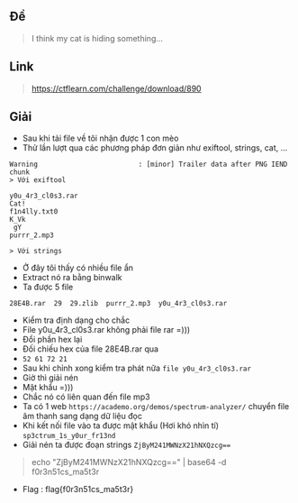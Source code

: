 ## Đề
> I think my cat is hiding something...
## Link 
> https://ctflearn.com/challenge/download/890
## Giải 
- Sau khi tải file về tôi nhận được 1 con mèo 
- Thử lần lượt qua các phương pháp đơn giản như exiftool, strings, cat, ... 
```text
Warning                         : [minor] Trailer data after PNG IEND chunk
> Với exiftool 
```
```text
y0u_4r3_cl0s3.rar
Cat!
f1n4lly.txt0
K_Vk
 gY 
purrr_2.mp3

> Với strings 
```
- Ở đây tôi thấy có nhiều file ẩn 
- Extract nó ra bằng binwalk 
- Ta được 5 file 
```text
28E4B.rar  29  29.zlib  purrr_2.mp3  y0u_4r3_cl0s3.rar
```
- Kiểm tra định dạng cho chắc 
- File  y0u_4r3_cl0s3.rar không phải file rar =)))
- Đổi phần hex lại 
- Đối chiếu hex của file 28E4B.rar  qua 
- `52 61 72 21 ` 
- Sau khi chỉnh xong kiểm tra phát nữa `file y0u_4r3_cl0s3.rar `
- Giờ thì giải nén 
- Mật khẩu =)))
- Chắc nó có liên quan đến file mp3
- Ta có 1 web  `https://academo.org/demos/spectrum-analyzer/` chuyển file âm thanh sang dạng dữ liệu đọc
- Khi kết nối file vào ta được mật khẩu (Hơi khó nhìn tí) `sp3ctrum_1s_y0ur_fr13nd`
- Giải nén ta được đoạn strings `ZjByM241MWNzX21hNXQzcg==`
> echo "ZjByM241MWNzX21hNXQzcg==" | base64 -d
> f0r3n51cs_ma5t3r
- Flag : flag{f0r3n51cs_ma5t3r}